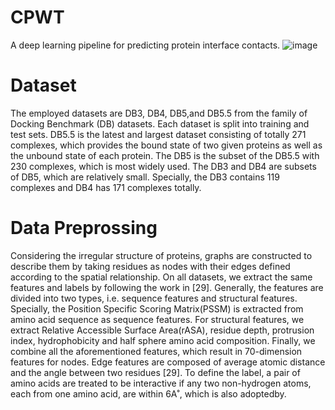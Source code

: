 # CPWT
A deep learning pipeline for predicting protein interface contacts.
![image](https://github.com/wanglong0228/CPWT/assets/71430099/222161de-f891-49e9-b772-4c3a3b24e684)
# Dataset
The employed datasets are DB3, DB4, DB5,and DB5.5 from the family of Docking Benchmark (DB) datasets. Each dataset is split into training and test sets. DB5.5 is the latest and largest dataset consisting of totally 271 complexes, which provides the bound state of two given proteins as well as the unbound state of each protein. The DB5 is the subset of the DB5.5 with 230 complexes, which is most widely used. The DB3 and DB4 are subsets of DB5, which are relatively small. Specially, the DB3 contains 119 complexes and DB4 has 171 complexes totally.

# Data Preprossing 
Considering the irregular structure of proteins, graphs are constructed to describe them by taking residues as nodes with their edges defined according to the spatial relationship. On all datasets, we extract the same
features and labels by following the work in [29]. Generally, the features are divided into two types, i.e. sequence features and structural features. Specially, the Position Specific Scoring
Matrix(PSSM) is extracted from amino acid sequence as sequence features. For structural features, we extract Relative Accessible Surface Area(rASA), residue depth, protrusion index, hydrophobicity and half sphere amino acid composition. Finally, we combine all the aforementioned features, which result in 70-dimension features for nodes. Edge features are composed of average atomic distance and the angle between two residues [29]. To define the label, a pair of amino acids are treated to be interactive if any two non-hydrogen atoms, each from one amino acid, are within 6A˚, which is also adoptedby.
